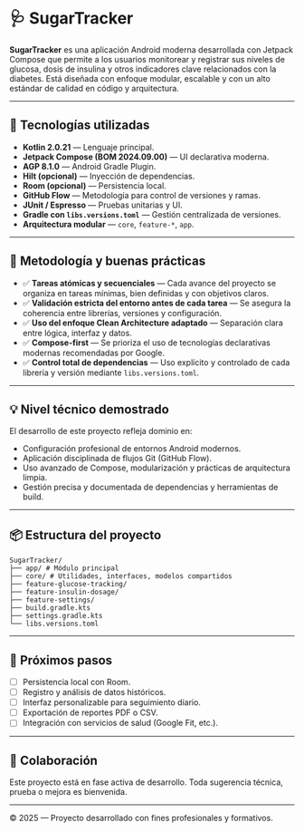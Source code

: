# 🩺 SugarTracker

**SugarTracker** es una aplicación Android moderna desarrollada con Jetpack Compose que permite a los usuarios monitorear y registrar sus niveles de glucosa, dosis de insulina y otros indicadores clave relacionados con la diabetes. Está diseñada con enfoque modular, escalable y con un alto estándar de calidad en código y arquitectura.

---

## 🚀 Tecnologías utilizadas

- **Kotlin 2.0.21** — Lenguaje principal.
- **Jetpack Compose (BOM 2024.09.00)** — UI declarativa moderna.
- **AGP 8.1.0** — Android Gradle Plugin.
- **Hilt (opcional)** — Inyección de dependencias.
- **Room (opcional)** — Persistencia local.
- **GitHub Flow** — Metodología para control de versiones y ramas.
- **JUnit / Espresso** — Pruebas unitarias y UI.
- **Gradle con `libs.versions.toml`** — Gestión centralizada de versiones.
- **Arquitectura modular** — `core`, `feature-*`, `app`.

---

## 🧠 Metodología y buenas prácticas

- ✅ **Tareas atómicas y secuenciales** — Cada avance del proyecto se organiza en tareas mínimas, bien definidas y con objetivos claros.
- ✅ **Validación estricta del entorno antes de cada tarea** — Se asegura la coherencia entre librerías, versiones y configuración.
- ✅ **Uso del enfoque Clean Architecture adaptado** — Separación clara entre lógica, interfaz y datos.
- ✅ **Compose-first** — Se prioriza el uso de tecnologías declarativas modernas recomendadas por Google.
- ✅ **Control total de dependencias** — Uso explícito y controlado de cada librería y versión mediante `libs.versions.toml`.

---

## 💡 Nivel técnico demostrado

El desarrollo de este proyecto refleja dominio en:

- Configuración profesional de entornos Android modernos.
- Aplicación disciplinada de flujos Git (GitHub Flow).
- Uso avanzado de Compose, modularización y prácticas de arquitectura limpia.
- Gestión precisa y documentada de dependencias y herramientas de build.

---

## 📦 Estructura del proyecto

```
SugarTracker/
├── app/ # Módulo principal
├── core/ # Utilidades, interfaces, modelos compartidos
├── feature-glucose-tracking/
├── feature-insulin-dosage/
├── feature-settings/
├── build.gradle.kts
├── settings.gradle.kts
└── libs.versions.toml
```


---

## 👣 Próximos pasos

- [ ] Persistencia local con Room.
- [ ] Registro y análisis de datos históricos.
- [ ] Interfaz personalizable para seguimiento diario.
- [ ] Exportación de reportes PDF o CSV.
- [ ] Integración con servicios de salud (Google Fit, etc.).

---

## 🤝 Colaboración

Este proyecto está en fase activa de desarrollo. Toda sugerencia técnica, prueba o mejora es bienvenida.

---

© 2025 — Proyecto desarrollado con fines profesionales y formativos.
